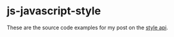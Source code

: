 # js-javascript-style

These are the source code examples for my post on the [style api](https://dustinpfister.github.io/2019/02/12/js-javascript-style/).

